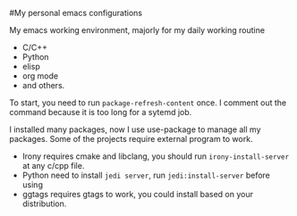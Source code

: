 #My personal emacs configurations

My emacs working environment, majorly for my daily working routine
- C/C++
- Python
- elisp
- org mode
- and others.

To start, you need to run `package-refresh-content` once. I comment out the
command because it is too long for a sytemd job.

I installed many packages, now I use use-package to manage all my packages. Some
of the projects require external program to work.

- Irony requires cmake and libclang, you should run `irony-install-server` at any
  c/cpp file.
- Python need to install `jedi server`, run `jedi:install-server` before using
- ggtags requires gtags to work, you could install based on your distribution.
